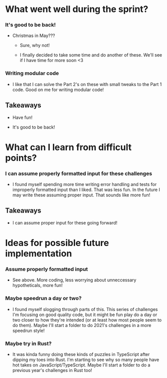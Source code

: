 # What went well during the sprint?

### It's good to be back!

- Christmas in May???

  - Sure, why not!

  - I finally decided to take some time and do another of these. We'll see if I have time for more soon <3

### Writing modular code

- I like that I can solve the Part 2's on these with small tweaks to the Part 1 code. Good on me for writing modular code!

## Takeaways

- Have fun!

- It's good to be back!

# What can I learn from difficult points?

### I can assume properly formatted input for these challenges

- I found myself spending more time writing error handling and tests for improperly formatted input than I liked. That was less fun. In the future I may write these assuming proper input. That sounds like more fun!

## Takeaways

- I can assume proper input for these going forward!

# Ideas for possible future implementation

### Assume properly formatted input

- See above. More coding, less worrying about unneccessary hypotheticals, more fun!

### Maybe speedrun a day or two?

- I found myself slogging through parts of this. This series of challenges I'm focusing on good quality code, but it might be fun play do a day or two closer to how they're intended (or at least how most people seem to do them). Maybe I'll start a folder to do 2021's challenges in a more speedrun style!

### Maybe try in Rust?

- It was kinda funny doing these kinds of puzzles in TypeScript after dipping my toes into Rust. I'm starting to see why so many people have hot takes on JavaScript/TypeScript. Maybe I'll start a folder to do a previous year's challenges in Rust too!
